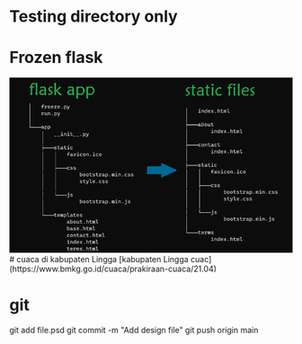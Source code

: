 # Testing directory only

# Frozen flask

<img src="https://raw.githubusercontent.com/nagasudhirpulla/taming_python/refs/heads/master/blog/skills/assets/img/frozen%20flask.png">
# cuaca di kabupaten Lingga
[kabupaten Lingga cuac](https://www.bmkg.go.id/cuaca/prakiraan-cuaca/21.04)


# git
git add file.psd
git commit -m "Add design file"
git push origin main

